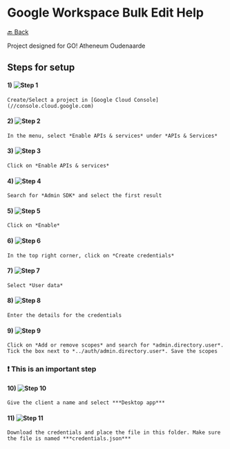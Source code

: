 # Google Workspace Bulk Edit Help

[🔙 Back](README.md)

Project designed for GO! Atheneum Oudenaarde

## Steps for setup
#### 1) ![Step 1](help/step1.png?raw=true)

    Create/Select a project in [Google Cloud Console](//console.cloud.google.com)
#### 2) ![Step 2](help/step2.png?raw=true)

    In the menu, select *Enable APIs & services* under *APIs & Services*
#### 3) ![Step 3](help/step3.png?raw=true)

    Click on *Enable APIs & services*
#### 4) ![Step 4](help/step4.png?raw=true)

    Search for *Admin SDK* and select the first result
#### 5) ![Step 5](help/step5.png?raw=true)

    Click on *Enable*
#### 6) ![Step 6](help/step6.png?raw=true)

    In the top right corner, click on *Create credentials*
#### 7) ![Step 7](help/step7.png?raw=true)

    Select *User data*
#### 8) ![Step 8](help/step8.png?raw=true)

    Enter the details for the credentials
#### 9) ![Step 9](help/step9.png?raw=true)

    Click on *Add or remove scopes* and search for *admin.directory.user*. Tick the box next to *../auth/admin.directory.user*. Save the scopes

### ❗ This is an important step
#### 10) ![Step 10](help/step10.png?raw=true)

    Give the client a name and select ***Desktop app***
#### 11) ![Step 11](help/step11.png?raw=true)

    Download the credentials and place the file in this folder. Make sure the file is named ***credentials.json***
